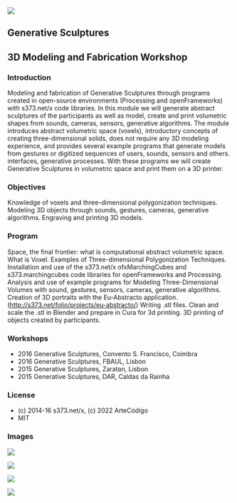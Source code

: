 ![](./libs/WksEsculturasGenerativasIcon512.png)

## Generative Sculptures
## 3D Modeling and Fabrication Workshop
### Introduction
Modeling and fabrication of Generative Sculptures through programs created in open-source environments (Processing and openFrameworks) with s373.net/x code libraries. In this module we will generate abstract sculptures of the participants as well as model, create and print volumetric shapes from sounds, cameras, sensors, generative algorithms. The module introduces abstract volumetric space (voxels), introductory concepts of creating three-dimensional solids, does not require any 3D modeling experience, and provides several example programs that generate models from gestures or digitized sequences of users, sounds, sensors and others. interfaces, generative processes. With these programs we will create Generative Sculptures in volumetric space and print them on a 3D printer.

### Objectives
Knowledge of voxels and three-dimensional polygonization techniques. Modeling 3D objects through sounds, gestures, cameras, generative algorithms.
Engraving and printing 3D models.

### Program
Space, the final frontier: what is computational abstract volumetric space. What is Voxel. Examples of Three-dimensional Polygonization Techniques. Installation and use of the s373.net/x ofxMarchingCubes and s373.marchingcubes code libraries for openFrameworks and Processing.
Analysis and use of example programs for Modeling Three-Dimensional Volumes with sound, gestures, sensors, cameras, generative algorithms. Creation of 3D portraits with the Eu-Abstracto application. (http://s373.net/folio/projects/eu-abstracto/)
Writing .stl files.
Clean and scale the .stl in Blender and prepare in Cura for 3d printing. 3D printing of objects created by participants.


### Workshops
- 2016 Generative Sculptures, Convento S. Francisco, Coimbra
- 2016 Generative Sculptures, FBAUL, Lisbon
- 2015 Generative Sculptures, Zaratan, Lisbon
- 2015 Generative Sculptures, DAR, Caldas da Rainha

### License
- (c) 2014-16 s373.net/x, (c) 2022 ArteCódigo
- MIT


### Images

![](./MODELOSFbaul-17Abril2016/EsculturasGenerativasAlpha0.png)

![](./MODELOSFbaul-17Abril2016/EsculturasGenerativasAlpha.png)

![](./MODELOSFbaul-17Abril2016/EsculturasGenerativasAlpha1.png)

![](./MODELOSZaratan-9Abril2016/starfield/731.jpg)

